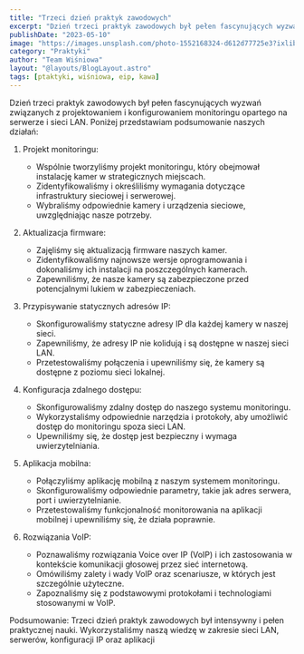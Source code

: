 ```yaml
---
title: "Trzeci dzień praktyk zawodowych"
excerpt: "Dzień trzeci praktyk zawodowych był pełen fascynujących wyzwań związanych z projektowaniem i konfigurowaniem monitoringu opartego na serwerze i sieci LAN."
publishDate: "2023-05-10"
image: "https://images.unsplash.com/photo-1552168324-d612d77725e3?ixlib=rb-4.0.3&ixid=MnwxMjA3fDB8MHxwaG90by1wYWdlfHx8fGVufDB8fHx8&auto=format&fit=crop&w=436&q=80"
category: "Praktyki"
author: "Team Wiśniowa"
layout: "@layouts/BlogLayout.astro"
tags: [ptaktyki, wiśniowa, eip, kawa]
---
```


Dzień trzeci praktyk zawodowych był pełen fascynujących wyzwań związanych z projektowaniem i konfigurowaniem monitoringu opartego na serwerze i sieci LAN. Poniżej przedstawiam podsumowanie naszych działań:

1. Projekt monitoringu:
   - Wspólnie tworzyliśmy projekt monitoringu, który obejmował instalację kamer w strategicznych miejscach.
   - Zidentyfikowaliśmy i określiliśmy wymagania dotyczące infrastruktury sieciowej i serwerowej.
   - Wybraliśmy odpowiednie kamery i urządzenia sieciowe, uwzględniając nasze potrzeby.

2. Aktualizacja firmware:
   - Zajęliśmy się aktualizacją firmware naszych kamer.
   - Zidentyfikowaliśmy najnowsze wersje oprogramowania i dokonaliśmy ich instalacji na poszczególnych kamerach.
   - Zapewniliśmy, że nasze kamery są zabezpieczone przed potencjalnymi lukiem w zabezpieczeniach.

3. Przypisywanie statycznych adresów IP:
   - Skonfigurowaliśmy statyczne adresy IP dla każdej kamery w naszej sieci.
   - Zapewniliśmy, że adresy IP nie kolidują i są dostępne w naszej sieci LAN.
   - Przetestowaliśmy połączenia i upewniliśmy się, że kamery są dostępne z poziomu sieci lokalnej.

4. Konfiguracja zdalnego dostępu:
   - Skonfigurowaliśmy zdalny dostęp do naszego systemu monitoringu.
   - Wykorzystaliśmy odpowiednie narzędzia i protokoły, aby umożliwić dostęp do monitoringu spoza sieci LAN.
   - Upewniliśmy się, że dostęp jest bezpieczny i wymaga uwierzytelniania.

5. Aplikacja mobilna:
   - Połączyliśmy aplikację mobilną z naszym systemem monitoringu.
   - Skonfigurowaliśmy odpowiednie parametry, takie jak adres serwera, port i uwierzytelnianie.
   - Przetestowaliśmy funkcjonalność monitorowania na aplikacji mobilnej i upewniliśmy się, że działa poprawnie.

6. Rozwiązania VoIP:
   - Poznawaliśmy rozwiązania Voice over IP (VoIP) i ich zastosowania w kontekście komunikacji głosowej przez sieć internetową.
   - Omówiliśmy zalety i wady VoIP oraz scenariusze, w których jest szczególnie użyteczne.
   - Zapoznaliśmy się z podstawowymi protokołami i technologiami stosowanymi w VoIP.

Podsumowanie:
Trzeci dzień praktyk zawodowych był intensywny i pełen praktycznej nauki. Wykorzystaliśmy naszą wiedzę w zakresie sieci LAN, serwerów, konfiguracji IP oraz aplikacji
